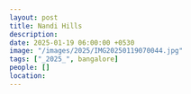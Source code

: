 ```yaml
---
layout: post
title: Nandi Hills
description: 
date: 2025-01-19 06:00:00 +0530
image: "/images/2025/IMG20250119070044.jpg"
tags: ["_2025_", bangalore]
people: []
location: 
---
```

